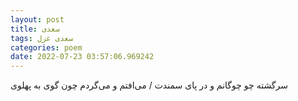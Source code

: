 ```yaml
---
layout: post
title: سعدی
tags: سعدی غزل
categories: poem
date: 2022-07-23 03:57:06.969242
---
```


سرگشته چو چوگانم و در پای سمندت / می‌افتم و می‌گردم چون گوی به پهلوی